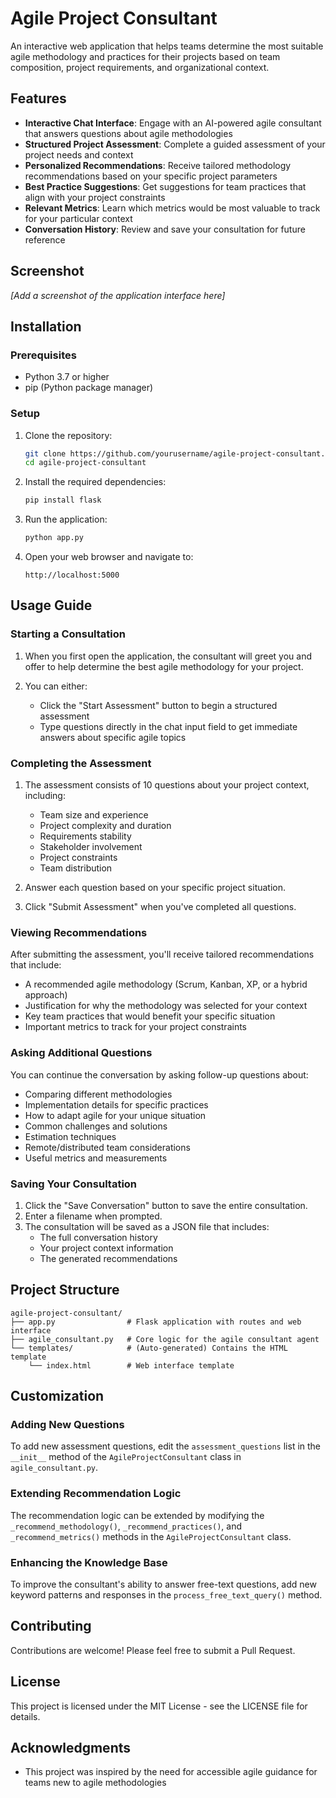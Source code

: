# Agile Project Consultant

An interactive web application that helps teams determine the most suitable agile methodology and practices for their projects based on team composition, project requirements, and organizational context.

## Features

- **Interactive Chat Interface**: Engage with an AI-powered agile consultant that answers questions about agile methodologies
- **Structured Project Assessment**: Complete a guided assessment of your project needs and context
- **Personalized Recommendations**: Receive tailored methodology recommendations based on your specific project parameters
- **Best Practice Suggestions**: Get suggestions for team practices that align with your project constraints
- **Relevant Metrics**: Learn which metrics would be most valuable to track for your particular context
- **Conversation History**: Review and save your consultation for future reference

## Screenshot

*[Add a screenshot of the application interface here]*

## Installation

### Prerequisites

- Python 3.7 or higher
- pip (Python package manager)

### Setup

1. Clone the repository:
   ```bash
   git clone https://github.com/yourusername/agile-project-consultant.git
   cd agile-project-consultant
   ```

2. Install the required dependencies:
   ```bash
   pip install flask
   ```

3. Run the application:
   ```bash
   python app.py
   ```

4. Open your web browser and navigate to:
   ```
   http://localhost:5000
   ```

## Usage Guide

### Starting a Consultation

1. When you first open the application, the consultant will greet you and offer to help determine the best agile methodology for your project.

2. You can either:
   - Click the "Start Assessment" button to begin a structured assessment
   - Type questions directly in the chat input field to get immediate answers about specific agile topics

### Completing the Assessment

1. The assessment consists of 10 questions about your project context, including:
   - Team size and experience
   - Project complexity and duration
   - Requirements stability
   - Stakeholder involvement
   - Project constraints
   - Team distribution

2. Answer each question based on your specific project situation.

3. Click "Submit Assessment" when you've completed all questions.

### Viewing Recommendations

After submitting the assessment, you'll receive tailored recommendations that include:

- A recommended agile methodology (Scrum, Kanban, XP, or a hybrid approach)
- Justification for why the methodology was selected for your context
- Key team practices that would benefit your specific situation
- Important metrics to track for your project constraints

### Asking Additional Questions

You can continue the conversation by asking follow-up questions about:

- Comparing different methodologies
- Implementation details for specific practices
- How to adapt agile for your unique situation
- Common challenges and solutions
- Estimation techniques
- Remote/distributed team considerations
- Useful metrics and measurements

### Saving Your Consultation

1. Click the "Save Conversation" button to save the entire consultation.
2. Enter a filename when prompted.
3. The consultation will be saved as a JSON file that includes:
   - The full conversation history
   - Your project context information
   - The generated recommendations

## Project Structure

```
agile-project-consultant/
├── app.py                # Flask application with routes and web interface
├── agile_consultant.py   # Core logic for the agile consultant agent
└── templates/            # (Auto-generated) Contains the HTML template
    └── index.html        # Web interface template
```

## Customization
### Adding New Questions
To add new assessment questions, edit the `assessment_questions` list in the `__init__` method of the `AgileProjectConsultant` class in `agile_consultant.py`.

### Extending Recommendation Logic
The recommendation logic can be extended by modifying the `_recommend_methodology()`, `_recommend_practices()`, and `_recommend_metrics()` methods in the `AgileProjectConsultant` class.

### Enhancing the Knowledge Base
To improve the consultant's ability to answer free-text questions, add new keyword patterns and responses in the `process_free_text_query()` method.

## Contributing
Contributions are welcome! Please feel free to submit a Pull Request.

## License
This project is licensed under the MIT License - see the LICENSE file for details.

## Acknowledgments
- This project was inspired by the need for accessible agile guidance for teams new to agile methodologies
